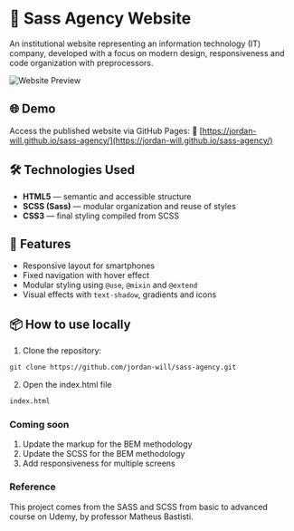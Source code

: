 # 💼 Sass Agency Website

An institutional website representing an information technology (IT) company, developed with a focus on modern design, responsiveness and code organization with preprocessors.

![Website Preview](screen/home.gif)

## 🌐 Demo

Access the published website via GitHub Pages:
🔗 [https://jordan-will.github.io/sass-agency/](https://jordan-will.github.io/sass-agency/)

## 🛠️ Technologies Used

- **HTML5** — semantic and accessible structure
- **SCSS (Sass)** — modular organization and reuse of styles
- **CSS3** — final styling compiled from SCSS

## 🚀 Features

- Responsive layout for smartphones
- Fixed navigation with hover effect
- Modular styling using `@use`, `@mixin` and `@extend`
- Visual effects with `text-shadow`, gradients and icons

## 📦 How to use locally
1. Clone the repository:
```bash
git clone https://github.com/jordan-will/sass-agency.git
```

2. Open the index.html file
```bash
index.html
```

### Coming soon
1. Update the markup for the BEM methodology
2. Update the SCSS for the BEM methodology
3. Add responsiveness for multiple screens

### Reference
This project comes from the SASS and SCSS from basic to advanced course on Udemy, by professor Matheus Bastisti.
